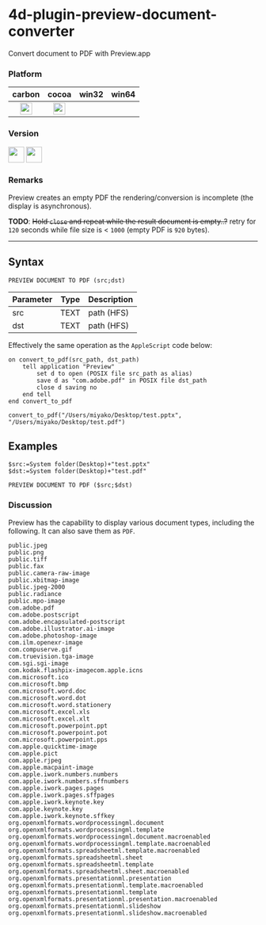 # 4d-plugin-preview-document-converter
Convert document to PDF with Preview.app

### Platform

| carbon | cocoa | win32 | win64 |
|:------:|:-----:|:---------:|:---------:|
|<img src="https://cloud.githubusercontent.com/assets/1725068/22371562/1b091f0a-e4db-11e6-8458-8653954a7cce.png" width="24" height="24" />|<img src="https://cloud.githubusercontent.com/assets/1725068/22371562/1b091f0a-e4db-11e6-8458-8653954a7cce.png" width="24" height="24" />|||

### Version

<img src="https://cloud.githubusercontent.com/assets/1725068/18940649/21945000-8645-11e6-86ed-4a0f800e5a73.png" width="32" height="32" /> <img src="https://cloud.githubusercontent.com/assets/1725068/18940648/2192ddba-8645-11e6-864d-6d5692d55717.png" width="32" height="32" />

### Remarks

Preview creates an empty PDF the rendering/conversion is incomplete (the display is asynchronous).

**TODO**: ~~Hold ``close`` and repeat while the result document is empty..?~~ retry for ``120`` seconds while file size is < ``1000`` (empty PDF is ``920`` bytes). 

---

## Syntax

```
PREVIEW DOCUMENT TO PDF (src;dst)
```

Parameter|Type|Description
------------|------------|----
src|TEXT|path (HFS)
dst|TEXT|path (HFS)

Effectively the same operation as the ``AppleScript`` code below:

```applescript
on convert_to_pdf(src_path, dst_path)
	tell application "Preview"
		set d to open (POSIX file src_path as alias)
		save d as "com.adobe.pdf" in POSIX file dst_path
		close d saving no
	end tell
end convert_to_pdf

convert_to_pdf("/Users/miyako/Desktop/test.pptx", "/Users/miyako/Desktop/test.pdf")
```

## Examples

```
$src:=System folder(Desktop)+"test.pptx"
$dst:=System folder(Desktop)+"test.pdf"

PREVIEW DOCUMENT TO PDF ($src;$dst)
```

### Discussion

Preview has the capability to display various document types, including the following. It can also save them as ``PDF``.

```
public.jpeg
public.png
public.tiff
public.fax
public.camera-raw-image
public.xbitmap-image
public.jpeg-2000
public.radiance
public.mpo-image
com.adobe.pdf
com.adobe.postscript
com.adobe.encapsulated-postscript
com.adobe.illustrator.ai-image
com.adobe.photoshop-image
com.ilm.openexr-image
com.compuserve.gif
com.truevision.tga-image
com.sgi.sgi-image
com.kodak.flashpix-imagecom.apple.icns
com.microsoft.ico
com.microsoft.bmp
com.microsoft.word.doc
com.microsoft.word.dot
com.microsoft.word.stationery
com.microsoft.excel.xls
com.microsoft.excel.xlt
com.microsoft.powerpoint.ppt
com.microsoft.powerpoint.pot
com.microsoft.powerpoint.pps
com.apple.quicktime-image
com.apple.pict
com.apple.rjpeg
com.apple.macpaint-image
com.apple.iwork.numbers.numbers
com.apple.iwork.numbers.sffnumbers
com.apple.iwork.pages.pages
com.apple.iwork.pages.sffpages
com.apple.iwork.keynote.key
com.apple.keynote.key
com.apple.iwork.keynote.sffkey
org.openxmlformats.wordprocessingml.document
org.openxmlformats.wordprocessingml.template
org.openxmlformats.wordprocessingml.document.macroenabled
org.openxmlformats.wordprocessingml.template.macroenabled
org.openxmlformats.spreadsheetml.template.macroenabled
org.openxmlformats.spreadsheetml.sheet
org.openxmlformats.spreadsheetml.template
org.openxmlformats.spreadsheetml.sheet.macroenabled
org.openxmlformats.presentationml.presentation
org.openxmlformats.presentationml.template.macroenabled
org.openxmlformats.presentationml.template
org.openxmlformats.presentationml.presentation.macroenabled
org.openxmlformats.presentationml.slideshow
org.openxmlformats.presentationml.slideshow.macroenabled
```
